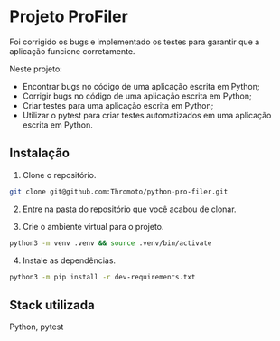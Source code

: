 
# Projeto ProFiler

Foi corrigido os bugs e implementado os testes para garantir que a aplicação funcione corretamente.

Neste projeto:

* Encontrar bugs no código de uma aplicação escrita em Python;
* Corrigir bugs no código de uma aplicação escrita em Python;
* Criar testes para uma aplicação escrita em Python;
* Utilizar o pytest para criar testes automatizados em uma aplicação escrita em Python.


## Instalação

1. Clone o repositório.
```bash
git clone git@github.com:Thromoto/python-pro-filer.git
```
2. Entre na pasta do repositório que você acabou de clonar.

3. Crie o ambiente virtual para o projeto.
```bash
python3 -m venv .venv && source .venv/bin/activate
```
4. Instale as dependências.
```bash
python3 -m pip install -r dev-requirements.txt
```


## Stack utilizada

Python, pytest